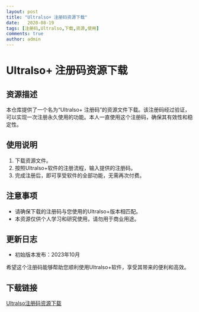 ```yaml
---
layout: post
title: "Ultralso+ 注册码资源下载"
date:   2020-08-19
tags: [注册码,Ultralso,下载,资源,使用]
comments: true
author: admin
---
```

# Ultralso+ 注册码资源下载

## 资源描述
本仓库提供了一个名为“Ultralso+ 注册码”的资源文件下载。该注册码经过验证，可以实现一次注册永久使用的功能。本人一直使用这个注册码，确保其有效性和稳定性。

## 使用说明
1. 下载资源文件。
2. 按照Ultralso+软件的注册流程，输入提供的注册码。
3. 完成注册后，即可享受软件的全部功能，无需再次付费。

## 注意事项
- 请确保下载的注册码与您使用的Ultralso+版本相匹配。
- 本资源仅供个人学习和研究使用，请勿用于商业用途。

## 更新日志
- 初始版本发布：2023年10月

希望这个注册码能够帮助您顺利使用Ultralso+软件，享受其带来的便利和高效。

## 下载链接

[Ultralso注册码资源下载](https://pan.quark.cn/s/0d04e5bd88d7)